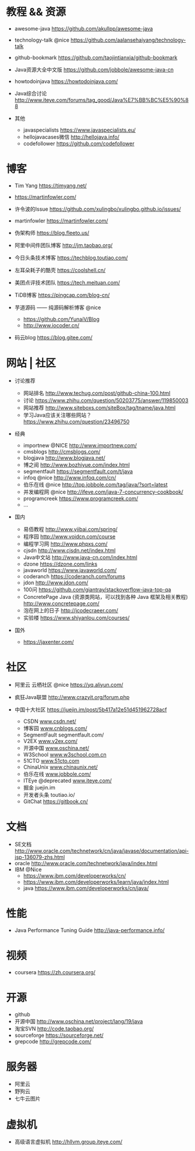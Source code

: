 # 教程 && 资源

- awesome-java <https://github.com/akullpp/awesome-java>
- technology-talk @nice https://github.com/aalansehaiyang/technology-talk
- github-bookmark https://github.com/taojintianxia/github-bookmark
- Java资源大全中文版 <https://github.com/jobbole/awesome-java-cn>
- howtodoinjava <https://howtodoinjava.com/>
- Java综合讨论 <http://www.iteye.com/forums/tag_good/Java%E7%BB%BC%E5%90%88>
- 其他

  - javaspecialists <https://www.javaspecialists.eu/>
  - hellojavacases微信 <http://hellojava.info/>
  - codefollower <https://github.com/codefollower>


# 博客

- Tim Yang https://timyang.net/
- https://martinfowler.com/
- 许令波的Issue https://github.com/xulingbo/xulingbo.github.io/issues/
- martinfowler https://martinfowler.com/
- 伪架构师 https://blog.fleeto.us/
- 阿里中间件团队博客 http://jm.taobao.org/
- 今日头条技术博客  https://techblog.toutiao.com/
- 左耳朵耗子的酷壳 https://coolshell.cn/
- 美团点评技术团队 https://tech.meituan.com/
- TiDB博客 https://pingcap.com/blog-cn/    
- 芋道源码 —— 纯源码解析博客 @nice 
    - https://github.com/YunaiV/Blog
    - http://www.iocoder.cn/
    
- 码云blog https://blog.gitee.com/

# 网站 | 社区

- 讨论推荐

  - 网站排名 <http://www.techug.com/post/github-china-100.html>
  - 讨论 <https://www.zhihu.com/question/50203775/answer/119850003>
  - 网站推荐  <http://www.siteboxs.com/siteBox/tag/tname/java.html>
  - 学习Java应该关注哪些网站？ <https://www.zhihu.com/question/23496750>

- 经典

  - importnew @NICE <http://www.importnew.com/>
  - cmsblogs <http://cmsblogs.com/>
  - blogjava <http://www.blogjava.net/>
  - 博之阅 <http://www.bozhiyue.com/index.html>
  - segmentfault <https://segmentfault.com/t/java>
  - infoq @nice <http://www.infoq.com/cn/> 
  - 伯乐在线 @nice <http://top.jobbole.com/tag/java/?sort=latest>
  - 并发编程网 @nice <http://ifeve.com/java-7-concurrency-cookbook/>
  - programcreek <https://www.programcreek.com/>
  - ...
  
- 国内

  - 易佰教程 <http://www.yiibai.com/spring/>
  - 程序园 <http://www.voidcn.com/course>
  - 编程学习网 <http://www.phpxs.com/>
  - cjsdn <http://www.cjsdn.net/index.html>
  - Java中文站 <http://www.java-cn.com/index.html>
  - dzone <https://dzone.com/links>
  - javaworld <https://www.javaworld.com/>
  - coderanch <https://coderanch.com/forums>
  - jdon <http://www.jdon.com/>
  - 100问 <https://github.com/giantray/stackoverflow-java-top-qa>
  - ConcretePage Java (资源类网站，可以找到各种 Java 框架及相关教程) <http://www.concretepage.com/>
  - 泡在网上的日子 <http://jcodecraeer.com/>
  - 实验楼 <https://www.shiyanlou.com/courses/>

- 国外

  - <https://jaxenter.com/>

# 社区

- 阿里云 云栖社区 @nice <https://yq.aliyun.com/>
- 疯狂Java联盟 <http://www.crazyit.org/forum.php>

- 中国十大社区 https://juejin.im/post/5b417a12e51d451962728acf
  - CSDN www.csdn.net/
  - 博客园 www.cnblogs.com/
  - SegmentFault segmentfault.com/
  - V2EX www.v2ex.com/
  - 开源中国 www.oschina.net/
  - W3School www.w3school.com.cn
  - 51CTO www.51cto.com
  - ChinaUnix www.chinaunix.net/
  - 伯乐在线 www.jobbole.com/
  - ITEye @deprecated www.iteye.com/
  - 掘金 juejin.im
  - 开发者头条 toutiao.io/
  - GitChat https://gitbook.cn/

# 文档

- SE文档 <http://www.oracle.com/technetwork/cn/java/javase/documentation/api-jsp-136079-zhs.html>
- oracle <http://www.oracle.com/technetwork/java/index.html>
- IBM @Nice 
    - <https://www.ibm.com/developerworks/cn/>
    - <https://www.ibm.com/developerworks/learn/java/index.html>
    - java <https://www.ibm.com/developerworks/cn/java/>

# 性能

- Java Performance Tuning Guide <http://java-performance.info/>

# 视频

- coursera <https://zh.coursera.org/>

# 开源

- github
- 开源中国 <http://www.oschina.net/project/lang/19/java>
- 淘宝SVN <http://code.taobao.org/>
- sourceforge <https://sourceforge.net/>
- grepcode <http://grepcode.com/>

# 服务器

- 阿里云
- 野狗云
- 七牛云图片

# 虚拟机

- 高级语言虚拟机 <http://hllvm.group.iteye.com/>
